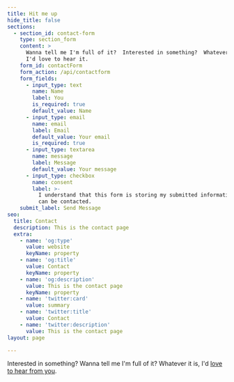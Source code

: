 ```yaml
---
title: Hit me up
hide_title: false
sections:
  - section_id: contact-form
    type: section_form
    content: >
      Wanna tell me I'm full of it?  Interested in something?  Whatever it is,
      I'd love to hear it.  
    form_id: contactForm
    form_action: /api/contactform
    form_fields:
      - input_type: text
        name: Name
        label: You
        is_required: true
        default_value: Name
      - input_type: email
        name: email
        label: Email
        default_value: Your email
        is_required: true
      - input_type: textarea
        name: message
        label: Message
        default_value: Your message
      - input_type: checkbox
        name: consent
        label: >-
          I understand that this form is storing my submitted information so I
          can be contacted.
    submit_label: Send Message
seo:
  title: Contact
  description: This is the contact page
  extra:
    - name: 'og:type'
      value: website
      keyName: property
    - name: 'og:title'
      value: Contact
      keyName: property
    - name: 'og:description'
      value: This is the contact page
      keyName: property
    - name: 'twitter:card'
      value: summary
    - name: 'twitter:title'
      value: Contact
    - name: 'twitter:description'
      value: This is the contact page
layout: page

---
```

Interested in something? Wanna tell me I'm full of it? Whatever it is, I'd [love to hear from you](mailto:dylan@saltyonsecurity.net).  